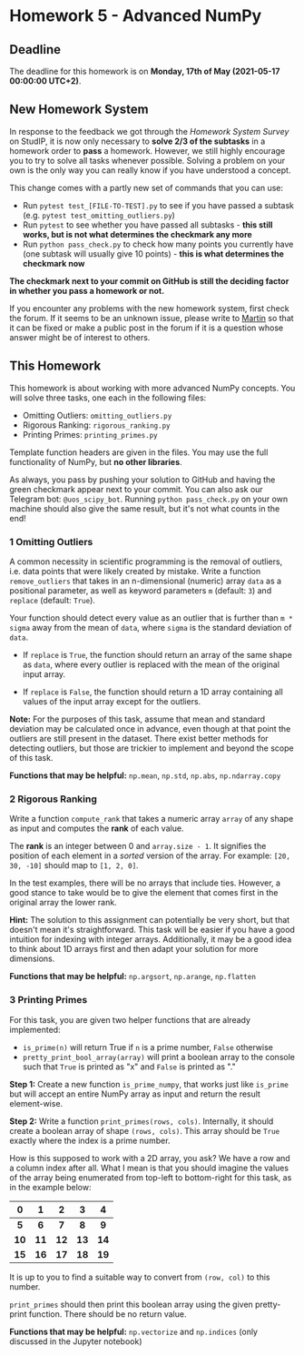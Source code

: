 # Homework 5 - Advanced NumPy

## Deadline

The deadline for this homework is on **Monday, 17th of May (2021-05-17 00:00:00 UTC+2)**.

## New Homework System

In response to the feedback we got through the *Homework System Survey* on StudIP, it is now only necessary to **solve 2/3 of the subtasks** in a homework order to **pass** a homework. However, we still highly encourage you to try to solve all tasks whenever possible. Solving a problem on your own is the only way you can really know if you have understood a concept.

This change comes with a partly new set of commands that you can use:

* Run `pytest test_[FILE-TO-TEST].py` to see if you have passed a subtask (e.g. `pytest test_omitting_outliers.py`)
* Run `pytest` to see whether you have passed all subtasks - **this still works, but is not what determines the checkmark any more**
* Run `python pass_check.py` to check how many points you currently have (one subtask will usually give 10 points) - **this is what determines the checkmark now**

**The checkmark next to your commit on GitHub is still the deciding factor in whether you pass a homework or not.**

If you encounter any problems with the new homework system, first check the forum. If it seems to be an unknown issue, please write to [Martin](mailto:mpoemsl@uos.de) so that it can be fixed or make a public post in the forum if it is a question whose answer might be of interest to others. 

## This Homework

This homework is about working with more advanced NumPy concepts. You will solve three tasks, one each in the following files:

* Omitting Outliers: `omitting_outliers.py`
* Rigorous Ranking: `rigorous_ranking.py`
* Printing Primes: `printing_primes.py` 

Template function headers are given in the files. You may use the full functionality of NumPy, but **no other libraries**.

As always, you pass by pushing your solution to GitHub and having the green checkmark appear next to your commit. You can also ask our Telegram bot: `@uos_scipy_bot`. Running `python pass_check.py` on your own machine should also give the same result, but it's not what counts in the end!

### 1 Omitting Outliers

A common necessity in scientific programming is the removal of outliers, i.e. data points that were likely created by mistake. Write a function `remove_outliers` that takes in an n-dimensional (numeric) array `data` as a positional parameter, as well as keyword parameters `m` (default: `3`) and `replace` (default: `True`).

Your function should detect every value as an outlier that is further than `m * sigma` away from the mean of `data`, where `sigma` is the standard deviation of `data`.

 - If `replace` is `True`, the function should return an array of the same shape as `data`, where every outlier is replaced with the mean of the original input array.

 - If `replace` is `False`, the function should return a 1D array containing all values of the input array except for the outliers.

**Note:** For the purposes of this task, assume that mean and standard deviation may be calculated once in advance, even though at that point the outliers are still present in the dataset. There exist better methods for detecting outliers, but those are trickier to implement and beyond the scope of this task.

**Functions that may be helpful:** `np.mean`, `np.std`, `np.abs`, `np.ndarray.copy`

### 2 Rigorous Ranking

Write a function `compute_rank` that takes a numeric array `array` of any shape as input and computes the **rank** of each value.

The **rank** is an integer between 0 and `array.size - 1`. It signifies the position of each element in a *sorted* version of the array. For example: `[20, 30, -10]` should map to `[1, 2, 0]`.

In the test examples, there will be no arrays that include ties. However, a good stance to take would be to give the element that comes first in the original array the lower rank.

**Hint:** The solution to this assignment can potentially be very short, but that doesn't mean it's straightforward. This task will be easier if you have a good intuition for indexing with integer arrays. Additionally, it may be a good idea to think about 1D arrays first and then adapt your solution for more dimensions.

**Functions that may be helpful:** `np.argsort`, `np.arange`, `np.flatten`

### 3 Printing Primes

For this task, you are given two helper functions that are already implemented:

 - `is_prime(n)` will return True if `n` is a prime number, `False` otherwise
 - `pretty_print_bool_array(array)` will print a boolean array to the console such that `True` is printed as "x" and `False` is printed as "."

**Step 1:** Create a new function `is_prime_numpy`, that works just like `is_prime` but will accept an entire NumPy array as input and return the result element-wise.

**Step 2:** Write a function `print_primes(rows, cols)`. Internally, it should create a boolean array of shape `(rows, cols)`. This array should be `True` exactly where the index is a prime number.

How is this supposed to work with a 2D array, you ask? We have a row and a column index after all. What I mean is that you should imagine the values of the array being enumerated from top-left to bottom-right for this task, as in the example below:

| **0**  | **1**  | **2**  | **3**  | **4**  |
|:--:|:--:|:--:|:--:|:--:|
| **5**  | **6**  | **7**  | **8**  | **9**  |
| **10** | **11** | **12** | **13** | **14** |
| **15** | **16** | **17** | **18** | **19** |

It is up to you to find a suitable way to convert from `(row, col)` to this number.

`print_primes` should then print this boolean array using the given pretty-print function. There should be no return value.

**Functions that may be helpful:** `np.vectorize` and `np.indices` (only discussed in the Jupyter notebook)
